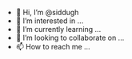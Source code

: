 - 👋 Hi, I’m @siddugh
- 👀 I’m interested in ...
- 🌱 I’m currently learning ...
- 💞️ I’m looking to collaborate on ...
- 📫 How to reach me ...

<!---
siddugh/siddugh is a ✨ special ✨ repository because its `README.md` (this file) appears on your GitHub profile.
You can click the Preview link to take a look at your changes.
--->
